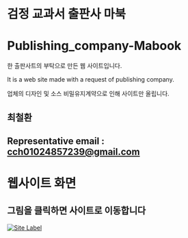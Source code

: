 # 검정 교과서 출판사 마북
# Publishing_company-Mabook


한 출판사트의 부탁으로 만든 웹 사이트입니다.

It is a web site made with a request of publishing company.


업체의 디자인 및 소스 비밀유지계약으로 인해 사이트만 올립니다.

## 최철환
## Representative email : cch01024857239@gmail.com

# 웹사이트 화면 
## 그림을 클릭하면 사이트로 이동합니다
[![Site Label](https://github.com/cch230/Entertainment-Web-Site/blob/master/mabook.jpg)](http://mabook.co.kr) 


